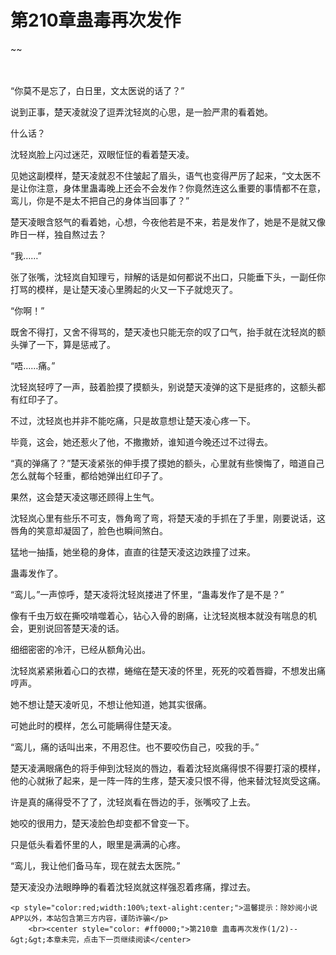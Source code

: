 # 第210章蛊毒再次发作
~~
    	    <p name="pagetop" href="javascript:void(0);" onclick="return false" style="line-height: 35px;padding: 10px;color: #333;"> </p><p>“你莫不是忘了，白日里，文太医说的话了？”</p><p>说到正事，楚天凌就没了逗弄沈轻岚的心思，是一脸严肃的看着她。</p><p>什么话？</p><p>沈轻岚脸上闪过迷茫，双眼怔怔的看着楚天凌。</p><p>见她这副模样，楚天凌就忍不住皱起了眉头，语气也变得严厉了起来，“文太医不是让你注意，身体里蛊毒晚上还会不会发作？你竟然连这么重要的事情都不在意，鸾儿，你是不是太不把自己的身体当回事了？”</p><p>楚天凌眼含怒气的看着她，心想，今夜他若是不来，若是发作了，她是不是就又像昨日一样，独自熬过去？</p><p>“我……”</p><p>张了张嘴，沈轻岚自知理亏，辩解的话是如何都说不出口，只能垂下头，一副任你打骂的模样，是让楚天凌心里腾起的火又一下子就熄灭了。</p><p>“你啊！”</p><p>既舍不得打，又舍不得骂的，楚天凌也只能无奈的叹了口气，抬手就在沈轻岚的额头弹了一下，算是惩戒了。</p><p>“唔……痛。”</p><p>沈轻岚轻哼了一声，鼓着脸摸了摸额头，别说楚天凌弹的这下是挺疼的，这额头都有红印子了。</p><p>不过，沈轻岚也并非不能吃痛，只是故意想让楚天凌心疼一下。</p><p>毕竟，这会，她还惹火了他，不撒撒娇，谁知道今晚还过不过得去。</p><p>“真的弹痛了？”楚天凌紧张的伸手摸了摸她的额头，心里就有些懊悔了，暗道自己怎么就每个轻重，都给她弹出红印子了。</p><p>果然，这会楚天凌这哪还顾得上生气。</p><p>沈轻岚心里有些乐不可支，唇角弯了弯，将楚天凌的手抓在了手里，刚要说话，这唇角的笑意却凝固了，脸色也瞬间煞白。</p><p>猛地一抽搐，她坐稳的身体，直直的往楚天凌这边跌撞了过来。</p><p>蛊毒发作了。</p><p>“鸾儿。”一声惊呼，楚天凌将沈轻岚搂进了怀里，“蛊毒发作了是不是？”</p><p>像有千虫万蚁在撕咬啃噬着心，钻心入骨的剧痛，让沈轻岚根本就没有喘息的机会，更别说回答楚天凌的话。</p><p>细细密密的冷汗，已经从额角沁出。</p><p>沈轻岚紧紧揪着心口的衣襟，蜷缩在楚天凌的怀里，死死的咬着唇瓣，不想发出痛哼声。</p><p>她不想让楚天凌听见，不想让他知道，她其实很痛。</p><p>可她此时的模样，怎么可能瞒得住楚天凌。</p><p>“鸾儿，痛的话叫出来，不用忍住。也不要咬伤自己，咬我的手。”</p><p>楚天凌满眼痛色的将手伸到沈轻岚的唇边，看着沈轻岚痛得恨不得要打滚的模样，他的心就揪了起来，是一阵一阵的生疼，楚天凌只恨不得，他来替沈轻岚受这痛。</p><p>许是真的痛得受不了了，沈轻岚看在唇边的手，张嘴咬了上去。</p><p>她咬的很用力，楚天凌脸色却变都不曾变一下。</p><p>只是低头看着怀里的人，眼里是满满的心疼。</p><p>“鸾儿，我让他们备马车，现在就去太医院。”</p><p>楚天凌没办法眼睁睁的看着沈轻岚就这样强忍着疼痛，撑过去。</p>
    	
   	<p style="color:red;width:100%;text-alight:center;">温馨提示：除妙阅小说APP以外，本站包含第三方内容，谨防诈骗</p>
    	<br><center style="color: #ff0000;">第210章 蛊毒再次发作(1/2)--&gt;&gt;本章未完，点击下一页继续阅读</center>
    	